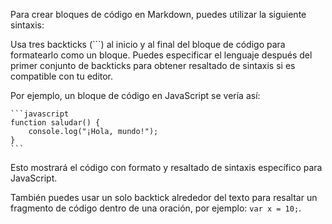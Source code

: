 Para crear bloques de código en Markdown, puedes utilizar la siguiente sintaxis:

Usa tres backticks (\`\`\`) al inicio y al final del bloque de código para formatearlo como un bloque. Puedes especificar el lenguaje después del primer conjunto de backticks para obtener resaltado de sintaxis si es compatible con tu editor.

Por ejemplo, un bloque de código en JavaScript se vería así:

    ```javascript
    function saludar() {
        console.log("¡Hola, mundo!");
    }
    ```

Esto mostrará el código con formato y resaltado de sintaxis específico para JavaScript.

También puedes usar un solo backtick alrededor del texto para resaltar un fragmento de código dentro de una oración, por ejemplo: `var x = 10;`.
